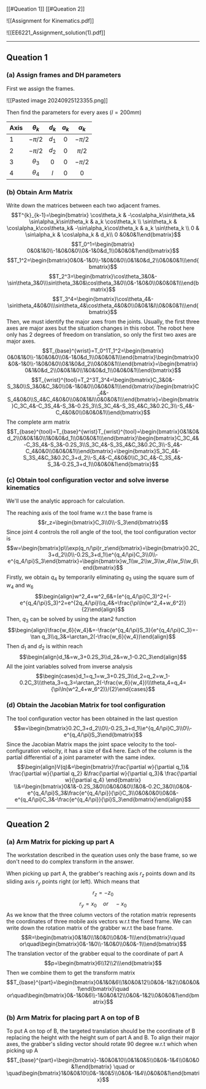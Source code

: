 [[#Queation 1]]
[[#Queation 2]]

![[Assignment for Kinematics.pdf]]

![[EE6221_Assignment_solution(1).pdf]]

---
## Queation 1

### (a)  Assign frames and DH parameters

First we assign the frames.

![[Pasted image 20240925123355.png]]

Then find the parameters for every axes ($l=200mm$)

| Axis | $\theta_k$ | $d_k$ | $a_k$ | $\alpha_k$ |
| ---- | :--------: | :---: | :---: | :--------: |
| 1    |  $-\pi/2$  | $d_1$ |   0   |  $-\pi/2$  |
| 2    |  $-\pi/2$  | $d_2$ |   0   |  $\pi/2$   |
| 3    | $\theta_3$ |   0   |   0   |  $-\pi/2$  |
| 4    | $\theta_4$ |  $l$  |   0   |     0      |

### (b)  Obtain Arm Matrix

Write down the matrices between each two adjacent frames.
$$T^{k}_{k-1}=\begin{bmatrix} \cos\theta_k & -\cos\alpha_k\sin\theta_k& \sin\alpha_k\sin\theta_k & a_k \cos\theta_k \\ \sin\theta_k & \cos\alpha_k\cos\theta_k& -\sin\alpha_k\cos\theta_k & a_k \sin\theta_k \\ 0 & \sin\alpha_k & \cos\alpha_k & d_k\\ 0 &0&0&1\end{bmatrix}$$
$$T_0^1=\begin{bmatrix} 0&0&1&0\\-1&0&0&0\\0&-1&0&d_1\\0&0&0&1\end{bmatrix}$$
$$T_1^2=\begin{bmatrix}0&0&-1&0\\-1&0&0&0\\0&1&0&d_2\\0&0&0&1\\\end{bmatrix}$$
$$T_2^3=\begin{bmatrix}\cos\theta_3&0&-\sin\theta_3&0\\\sin\theta_3&0&\cos\theta_3&0\\0&-1&0&0\\0&0&0&1\\\end{bmatrix}$$
$$T_3^4=\begin{bmatrix}\cos\theta_4&-\sin\theta_4&0&0\\\sin\theta_4&\cos\theta_4&0&0\\0&0&1&l\\0&0&0&1\\\end{bmatrix}$$
Then, we must identify the major axes from the joints. Usually, the first three axes are major axes but the situation changes in this robot. The robot here only has 2 degrees of freedom on translation, so only the first two axes are major axes.
$$T_{base}^{wrist}=T_0^1T_1^2=\begin{bmatrix} 0&0&1&0\\-1&0&0&0\\0&-1&0&d_1\\0&0&0&1\\\end{bmatrix}\begin{bmatrix}0&0&-1&0\\-1&0&0&0\\0&1&0&d_2\\0&0&0&1\\\end{bmatrix}=\begin{bmatrix}0&1&0&d_2\\0&0&1&0\\1&0&0&d_1\\0&0&0&1\\\end{bmatrix}$$
$$T_{wrist}^{tool}=T_2^3T_3^4=\begin{bmatrix}C_3&0&-S_3&0\\S_3&0&C_3&0\\0&-1&0&0\\0&0&0&1\\\end{bmatrix}\begin{bmatrix}C_4&-S_4&0&0\\S_4&C_4&0&0\\0&0&1&l\\0&0&0&1\\\end{bmatrix}=\begin{bmatrix}C_3C_4&-C_3S_4&-S_3&-0.2S_3\\S_3C_4&-S_3S_4&C_3&0.2C_3\\-S_4&-C_4&0&0\\0&0&0&1\\\end{bmatrix}$$
The complete arm matrix
$$T_{base}^{tool}=T_{base}^{wrist}T_{wrist}^{tool}=\begin{bmatrix}0&1&0&d_2\\0&0&1&0\\1&0&0&d_1\\0&0&0&1\\\end{bmatrix}\begin{bmatrix}C_3C_4&-C_3S_4&-S_3&-0.2S_3\\S_3C_4&-S_3S_4&C_3&0.2C_3\\-S_4&-C_4&0&0\\0&0&0&1\\\end{bmatrix}=\begin{bmatrix}S_3C_4&-S_3S_4&C_3&0.2C_3+d_2\\-S_4&-C_4&0&0\\C_3C_4&-C_3S_4&-S_3&-0.2S_3+d_1\\0&0&0&1\end{bmatrix}$$

### (c)  Obtain tool configuration vector and solve inverse kinematics

We'll use the analytic approach for calculation.

The reaching axis of the tool frame w.r.t the base frame is 
$$r_z=\begin{bmatrix}C_3\\0\\-S_3\end{bmatrix}$$
Since joint 4 controls the roll angle of the tool, the tool configuration vector is
$$w=\begin{bmatrix}p\\\exp(q_n/\pi)r_z\end{bmatrix}=\begin{bmatrix}0.2C_3+d_2\\0\\-0.2S_3+d_1\\e^{q_4/\pi}C_3\\0\\-e^{q_4/\pi}S_3\end{bmatrix}=\begin{bmatrix}w_1\\w_2\\w_3\\w_4\\w_5\\w_6\end{bmatrix}$$
Firstly, we obtain $q_4$ by temporarily eliminating $q_3$ using the square sum of $w_4$ and $w_6$
$$\begin{align}w^2_4+w^2_6&=(e^{q_4/\pi}C_3)^2+(-e^{q_4/\pi}S_3)^2=e^{2q_4/\pi}\\q_4&=\frac{\pi\ln(w^2_4+w_6^2)}{2}\end{align}$$
Then, $q_3$ can be solved by using the atan2 function
$$\begin{align}\frac{w_6}{w_4}&=-\frac{e^{q_4/\pi}S_3}{e^{q_4/\pi}C_3}=-\tan q_3\\q_3&=\arctan_2(-\frac{w_6}{w_4})\end{align}$$
Then $d_1$ and $d_2$ is within reach
$$\begin{align}d_1&=w_3+0.2S_3\\d_2&=w_1-0.2C_3\end{align}$$
All the joint variables solved from inverse analysis
$$\begin{cases}d_1=q_1=w_3+0.2S_3\\d_2=q_2=w_1-0.2C_3\\\theta_3=q_3=\arctan_2(-\frac{w_6}{w_4})\\\theta_4=q_4={\pi\ln(w^2_4+w_6^2)}/{2}\end{cases}$$

### (d)  Obtain the Jacobian Matrix for tool configuration

The tool configuration vector has been obtained in the last question
$$w=\begin{bmatrix}0.2C_3+d_2\\0\\-0.2S_3+d_1\\e^{q_4/\pi}C_3\\0\\-e^{q_4/\pi}S_3\end{bmatrix}$$
Since the Jacobian Matrix maps the joint space velocity to the tool-configuration velocity, it has a size of 6x4 here. Each of the column is the partial differential of a joint parameter with the same index.
$$\begin{align}V(q)&=\begin{bmatrix}\frac{\partial w}{\partial q_1}& \frac{\partial w}{\partial q_2} &\frac{\partial w}{\partial q_3}& \frac{\partial w}{\partial q_4}  \end{bmatrix} \\&=\begin{bmatrix}0&1&-0.2S_3&0\\0&0&0&0\\1&0&-0.2C_3&0\\0&0&-e^{q_4/\pi}S_3&\frac{e^{q_4/\pi}}{\pi}C_3\\0&0&0&0\\0&0&-e^{q_4/\pi}C_3&-\frac{e^{q_4/\pi}}{\pi}S_3\end{bmatrix}\end{align}$$



---
## Queation 2

### (a)  Arm Matrix for picking up part A

The workstation described in the queation uses only the base frame, so we don't need to do complex transform in the answer.

When picking up part A, the grabber's reaching axis $r_z$ points down and its sliding axis $r_y$ points right (or left). Which means that
$$r_z=-z_0$$
$$r_y=x_0 \quad or\quad -x_0$$
As we know that the three column vectors of the rotation matrix represents the coordinates of three mobile axis vectors w.r.t the fixed frame. We can write down the rotation matrix of the grabber w.r.t the base frame.
$$R=\begin{bmatrix}0&1&0\\1&0&0\\0&0&-1\\\end{bmatrix}\quad or\quad\begin{bmatrix}0&-1&0\\-1&0&0\\0&0&-1\\\end{bmatrix}$$
The translation vector of the grabber equal to the coordinate of part A
$$p=\begin{bmatrix}6\\12\\2\\\end{bmatrix}$$
Then we combine them to get the transform matrix
$$T_{base}^{part}=\begin{bmatrix}0&1&0&6\\1&0&0&12\\0&0&-1&2\\0&0&0&1\end{bmatrix}\quad or\quad\begin{bmatrix}0&-1&0&6\\-1&0&0&12\\0&0&-1&2\\0&0&0&1\end{bmatrix}$$

### (b)  Arm Matrix for placing part A on top of B

To put A on top of B, the targeted translation should be the coordinate of B replacing the height with the height sum of part A and B. To align their major axes, the grabber's sliding vector should rotate 90 degree w.r.t which when picking up A
$$T_{base}^{part}=\begin{bmatrix}-1&0&0&10\\0&1&0&5\\0&0&-1&4\\0&0&0&1\end{bmatrix} \quad or \quad\begin{bmatrix}1&0&0&10\\0&-1&0&5\\0&0&-1&4\\0&0&0&1\end{bmatrix}$$
